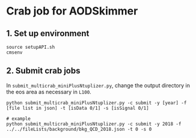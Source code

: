 # Crab job for AODSkimmer

## 1. Set up environment
```
source setupAPI.sh
cmsenv
``` 

## 2. Submit crab jobs
In `submit_multicrab_miniPlusNtuplizer.py`, change the output directory in the eos area as necessary in `L100`.
```
python submit_multicrab_miniPlusNtuplizer.py -c submit -y [year] -f [file list in json] -t [isData 0/1] -s [isSignal 0/1]

# example
python submit_multicrab_miniPlusNtuplizer.py -c submit -y 2018 -f ../../fileLists/background/bkg_QCD_2018.json -t 0 -s 0
```

